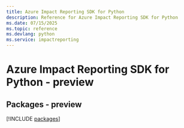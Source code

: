 ```yaml
---
title: Azure Impact Reporting SDK for Python
description: Reference for Azure Impact Reporting SDK for Python
ms.date: 07/15/2025
ms.topic: reference
ms.devlang: python
ms.service: impactreporting
---
```

# Azure Impact Reporting SDK for Python - preview
## Packages - preview
[!INCLUDE [packages](impact-reporting-index.md)]